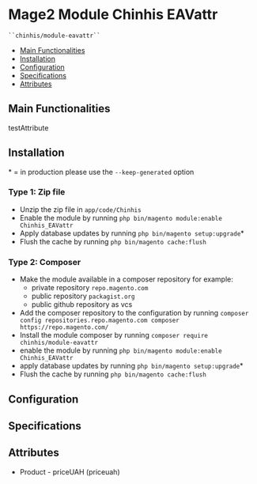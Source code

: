 # Mage2 Module Chinhis EAVattr

    ``chinhis/module-eavattr``

 - [Main Functionalities](#markdown-header-main-functionalities)
 - [Installation](#markdown-header-installation)
 - [Configuration](#markdown-header-configuration)
 - [Specifications](#markdown-header-specifications)
 - [Attributes](#markdown-header-attributes)


## Main Functionalities
testAttribute

## Installation
\* = in production please use the `--keep-generated` option

### Type 1: Zip file

 - Unzip the zip file in `app/code/Chinhis`
 - Enable the module by running `php bin/magento module:enable Chinhis_EAVattr`
 - Apply database updates by running `php bin/magento setup:upgrade`\*
 - Flush the cache by running `php bin/magento cache:flush`

### Type 2: Composer

 - Make the module available in a composer repository for example:
    - private repository `repo.magento.com`
    - public repository `packagist.org`
    - public github repository as vcs
 - Add the composer repository to the configuration by running `composer config repositories.repo.magento.com composer https://repo.magento.com/`
 - Install the module composer by running `composer require chinhis/module-eavattr`
 - enable the module by running `php bin/magento module:enable Chinhis_EAVattr`
 - apply database updates by running `php bin/magento setup:upgrade`\*
 - Flush the cache by running `php bin/magento cache:flush`


## Configuration




## Specifications




## Attributes

 - Product - priceUAH (priceuah)

